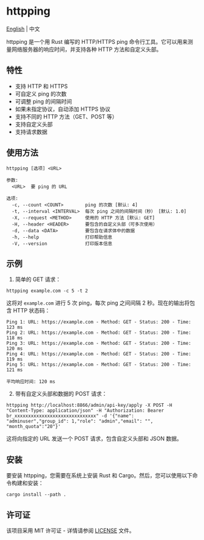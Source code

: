 # httpping

[English](README.md) | 中文

httpping 是一个用 Rust 编写的 HTTP/HTTPS ping 命令行工具。它可以用来测量网络服务器的响应时间，并支持各种 HTTP 方法和自定义头部。

## 特性

- 支持 HTTP 和 HTTPS
- 可自定义 ping 的次数
- 可调整 ping 的间隔时间
- 如果未指定协议，自动添加 HTTPS 协议
- 支持不同的 HTTP 方法（GET、POST 等）
- 支持自定义头部
- 支持请求数据

## 使用方法

```
httpping [选项] <URL>

参数:
  <URL>  要 ping 的 URL

选项:
  -c, --count <COUNT>        ping 的次数 [默认: 4]
  -t, --interval <INTERVAL>  每次 ping 之间的间隔时间（秒） [默认: 1.0]
  -X, --request <METHOD>     使用的 HTTP 方法 [默认: GET]
  -H, --header <HEADER>      要包含的自定义头部（可多次使用）
  -d, --data <DATA>          要包含在请求体中的数据
  -h, --help                 打印帮助信息
  -V, --version              打印版本信息
```

## 示例

1. 简单的 GET 请求：
```
httpping example.com -c 5 -t 2
```
这将对 `example.com` 进行 5 次 ping，每次 ping 之间间隔 2 秒。现在的输出将包含 HTTP 状态码：

```
Ping 1: URL: https://example.com - Method: GET - Status: 200 - Time: 123 ms
Ping 2: URL: https://example.com - Method: GET - Status: 200 - Time: 118 ms
Ping 3: URL: https://example.com - Method: GET - Status: 200 - Time: 120 ms
Ping 4: URL: https://example.com - Method: GET - Status: 200 - Time: 119 ms
Ping 5: URL: https://example.com - Method: GET - Status: 200 - Time: 121 ms

平均响应时间: 120 ms
```

2. 带有自定义头部和数据的 POST 请求：
```
httpping http://localhost:8866/admin/api-key/apply -X POST -H "Content-Type: application/json" -H "Authorization: Bearer br_xxxxxxxxxxxxxxxxxxxxxxxxxxxxxx" -d '{"name": "adminuser","group_id": 1,"role": "admin","email": "", "month_quota":"20"}'
```
这将向指定的 URL 发送一个 POST 请求，包含自定义头部和 JSON 数据。

## 安装

要安装 httpping，您需要在系统上安装 Rust 和 Cargo。然后，您可以使用以下命令构建和安装：

```
cargo install --path .
```

## 许可证

该项目采用 MIT 许可证 - 详情请参阅 [LICENSE](LICENSE) 文件。
